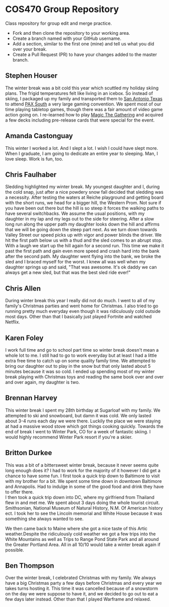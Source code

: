 # COS470 Group Repository

Class repository for group edit and merge practice. 

* Fork and then clone the repository to your working area.
* Create a branch named with your GitHub username.
* Add a section, similar to the first one (mine) and tell us what you did over your break.
* Create a Pull Request (PR) to have your changes added to the master branch.

## Stephen Houser
The winter break was a bit cold this year which scuttled my holiday skiing plans. The frigid temperatures felt like living in an icebox. So instead of skiing, I packaged up my family and transported them to [San Antonio Texas](https://en.wikipedia.org/wiki/San_Antonio) to attend [PAX South](http://south.paxsite.com) a very large gaming convention. We spent most of our time playing tabletop games, though there was a fair amount of video game action going on. I re-learned how to play [Magic The Gathering](https://magic.wizards.com/en) and acquired a few decks including pre-release cards that were special for the event.

## Amanda Castonguay
This winter I worked a lot. And I slept a lot. I wish I could have slept more. When I graduate, I am going to dedicate an entire year to sleeping. Man, I love sleep. Work is fun, too. 

## Chris Faulhaber
Sledding highlighted my winter break. My youngest daughter and I, during 
the cold snap, just after a nice powdery snow fall decided that sledding 
was a necessity. After testing the waters at Reiche playground and getting 
board with the short runs, we head for a bigger hill, the Western Prom.
Not sure if you have been out there but the hill is so steep it forces 
the walking paths to have several switchbacks. We assume the usual 
positions, with my daughter in my lap and my legs out to the side 
for steering. After a slow long run along the upper path my daughter 
looks down the hill and affirms that we will be going down the 
steep part next. As we turn down towards Valley Street our speed 
picks up with vigor and power blinds the driver. We hit the
first path below us with a thud and the sled comes to an abrupt stop.
With a laugh we start up the hill again for a second run. This time 
we make it past the first path and gain even more speed and crash hard 
into the bank after the second path. My daughter went flying into the bank, 
we broke the sled and I braced myself for the worst. I knew all was well when 
my daughter springs up and said, "That was awesome. It's ok daddy we can 
always get a new sled, but that was the best sled ride ever!"

## Chris Allen
During winter break this year I really did not do much. I went to all of my family's Christmas parties and went home for Christmas. I also tried to go running pretty much everyday even though it was ridiculously cold outside most days. Other than that I basically just played Fortnite and watched Netflix.


## Karen Foley
I work full time and go to school part time so winter break doesn't mean a whole lot to me. I still had to go to work everyday but at least I had a little extra free time to catch up on some quality family time. We attempted to bring our daughter out to play in the snow but that only lasted about 5 minutes because it was so cold. I ended up spending most of my winter break playing with Christmas toys and reading the same book over and over and over again, my daughter is two.

## Brennan Harvey
This winter break I spent my 28th birthday at Sugarloaf with my family.  We attempted to ski and snowboard, but damn it was cold.  We only lasted about 3-4 runs each day we were there.  Luckily the place we were staying at had a massive wood stove which got things cooking quickly.  Towards the end of break I went to Winter Park, CO for a week of fantastic skiing.  I would highly recommend Winter Park resort if you're a skiier.

## Britton Durkee
This was a bit of a bittersweet winter break, because it never seems quite long enough does it?   I had to work for the majority of it however I did get a chance to have some fun.   I first took a quick trip down to Baltimore to visit with my brother for a bit.   We spent some time down in downtown Baltimore and Annapolis.   Had to indulge in some of the good food and drink they have to offer there.  
I then took a quick trip down into DC, where my girlfriend from Thailand flew in and met me.   We spent about 3 days doing the whole tourist circuit.   Smithsonian, National Museum of Natural History,  N.M. Of American history ect.   I took her to see the Lincoln memorial and White House because it was something she always wanted to see.   

We then came back to Maine where she got a nice taste of this Artic weather.Despite the ridiculously cold weather we got a few trips into the White Mountains as well as Trips to Range Pond State Park and all around the Greater Portland Area. All in all 10/10 would take a winter break again if possible. 

## Ben Thompson
Over the winter break, I celebrated Christmas with my family. We always have a big Christmas party a few days before Christmas and every year we takes turns hosting it. This time it was cancelled because of a snowstorm on the day we were suppose to have it, and we decided to go out to eat a few days later instead. Other than that I played Warframe and relaxed.  
